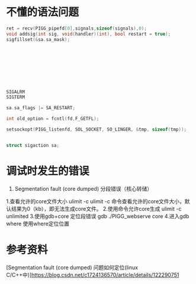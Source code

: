 # 不懂的语法问题
```cpp
ret = recv(PIGG_pipefd[0],signals,sizeof(signals),0);
void addsig(int sig, void(handler)(int), bool restart = true);
sigfillset(&sa.sa_mask);









SIGALRM
SIGTERM

sa.sa_flags |= SA_RESTART;

int old_option = fcntl(fd,F_GETFL);

setsockopt(PIGG_listenfd, SOL_SOCKET, SO_LINGER, &tmp, sizeof(tmp));


struct sigaction sa;
```


# 调试时发生的错误
1. Segmentation fault (core dumped)
分段错误（核心转储）

1.查看允许的core文件大小
ulimit -c
ulimit -c 命令查看允许的core文件大小，默认结果为0（kb），即无法生成core文件。
2.使用命令允许core生成
ulimit -c unlimited
3.使用gdb+core 定位段错误
gdb ./PIGG_webserve core
4.进入gdb
where
使用where定位位置


# 参考资料
[Segmentation fault (core dumped) 问题如何定位(linux C/C++中)]https://blog.csdn.net/c1724136570/article/details/122290751







